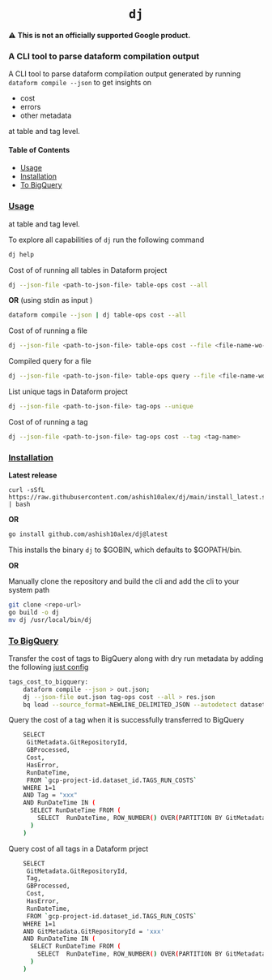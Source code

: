 <h1 align=center><code>dj</code></h1>

⚠️ **This is not an officially supported Google product.**

### A CLI tool to parse dataform compilation output

A CLI tool to parse dataform compilation output generated by running <code>dataform compile --json</code> to get insights on
* cost
* errors
* other metadata

at table and tag level.

#### Table of Contents
- [Usage](#usage)
- [Installation](#installation)
- [To BigQuery](#to-bigquery)



### [Usage](#usage)


at table and tag level.

To explore all capabilities of `dj` run the following command

```bash
dj help
```

Cost of of running all tables in Dataform project

```bash
dj --json-file <path-to-json-file> table-ops cost --all
```
**OR** (using stdin as input )

```bash
dataform compile --json | dj table-ops cost --all
```

Cost of of running a file

```bash
dj --json-file <path-to-json-file> table-ops cost --file <file-name-wo-extension>
```

Compiled query for a file

```bash
dj --json-file <path-to-json-file> table-ops query --file <file-name-wo-extension>
```

List unique tags in Dataform project
```bash
dj --json-file <path-to-json-file> tag-ops --unique
```

Cost of of running a tag
```bash
dj --json-file <path-to-json-file> tag-ops cost --tag <tag-name>
```

### [Installation](#installation)

**Latest release**

```
curl -sSfL https://raw.githubusercontent.com/ashish10alex/dj/main/install_latest.sh | bash
```
**OR**

```bash
go install github.com/ashish10alex/dj@latest
```
This installs the binary `dj` to $GOBIN, which defaults to $GOPATH/bin.

**OR**

Manually clone the repository and build the cli and add the cli to your system path

```bash
git clone <repo-url>
go build -o dj
mv dj /usr/local/bin/dj

```

### [To BigQuery](#to-bigquery)

Transfer the cost of tags to BigQuery along with dry run metadata by adding the following [just config](https://github.com/casey/just)

```bash
tags_cost_to_bigquery:
    dataform compile --json > out.json;
    dj --json-file out.json tag-ops cost --all > res.json
    bq load --source_format=NEWLINE_DELIMITED_JSON --autodetect dataset_id.TAGS_RUN_COSTS res.json
```

Query the cost of a tag when it is successfully transferred to BigQuery

```bash
    SELECT
     GitMetadata.GitRepositoryId,
     GBProcessed,
     Cost,
     HasError,
     RunDateTime,
     FROM `gcp-project-id.dataset_id.TAGS_RUN_COSTS`
    WHERE 1=1
    AND Tag = "xxx"
    AND RunDateTime IN (
      SELECT RunDateTime FROM (
        SELECT  RunDateTime, ROW_NUMBER() OVER(PARTITION BY GitMetadata.GitRepositoryId ORDER BY RunDateTime DESC ) RN FROM `gcp-project-id.dataset_id.TAGS_RUN_COSTS` QUALIFY RN = 1
      )
    )
```

Query cost of all tags in a Dataform prject

```bash
    SELECT
     GitMetadata.GitRepositoryId,
     Tag,
     GBProcessed,
     Cost,
     HasError,
     RunDateTime,
     FROM `gcp-project-id.dataset_id.TAGS_RUN_COSTS`
    WHERE 1=1
    AND GitMetadata.GitRepositoryId = 'xxx'
    AND RunDateTime IN (
      SELECT RunDateTime FROM (
        SELECT  RunDateTime, ROW_NUMBER() OVER(PARTITION BY GitMetadata.GitRepositoryId ORDER BY RunDateTime DESC ) RN FROM `gcp-project-id.dataset_id.TAGS_RUN_COSTS` QUALIFY RN = 1
      )
    )
```
